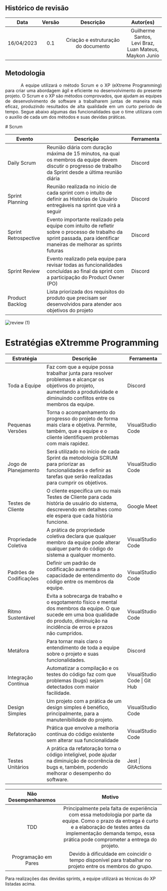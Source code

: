 ## Histórico de revisão

|    Data    | Versão |              Descrição              |                                Autor(es)                                 |
| :--------: | :----: | :---------------------------------: | :----------------------------------------------------------------------: |
| 16/04/2023 |  0.1   | Criação e estruturação do documento | Guilherme Santos, </br> Levi Braz, </br> Luan Mateus, </br> Maykon Junio |

## Metodologia

<p style="text-indent: 50px;text-align: justify;"> A equipe utilizará o método Scrum e o XP (eXtreme Programming) para criar uma abordagem ágil e eficiente no desenvolvimento do presente projeto. O Scrum e o XP são métodos comprovados, que ajudam as equipes de desenvolvimento de software a trabalharem juntas de maneira mais eficaz, produzindo resultados de alta qualidade em um curto período de tempo. Segue abaixo algumas das funcionalidades que o time utilizara com o auxílio de cada um dos métodos e suas devidas práticas.
</p>
# Scrum

| Evento               | Descrição                                                                                                                                                                | Ferramenta |
| -------------------- | ------------------------------------------------------------------------------------------------------------------------------------------------------------------------ | ---------- |
| Daily Scrum          | Reunião diária com duração máxima de 15 minutos, na qual os membros da equipe devem discutir o progresso de trabalho da Sprint desde a última reunião diária             | Discord    |
| Sprint Planning      | Reunião realizada no inicio de cada sprint com o intuito de definir as Histórias de Usuário entregáveis na sprint que virá a seguir                                      | Discord    |
| Sprint Retrospective | Evento importante realizado pela equipe com intuito de refletir sobre o processo de trabalho da sprint passada, para identificar maneiras de melhorar as sprints futuras | Discord    |
| Sprint Review        | Evento realizado pela equipe para revisar todas as funcionalidades concluídas ao final da sprint com a participação do Product Owner (PO)                                | Discord    |
| Product Backlog      | Lista priorizada dos requisitos do produto que precisam ser desenvolvidos para atender aos objetivos do projeto                                                          |            |

![review (1)](https://user-images.githubusercontent.com/89596623/233391050-4f6b04f9-ec8e-4cb1-81c0-5b83fab6b672.png)

# Estratégias eXtremme Programming

| Estratégia              | Descrição                                                                                                                                                                                     | Ferramenta                   |
| ----------------------- | --------------------------------------------------------------------------------------------------------------------------------------------------------------------------------------------- | ---------------------------- |
| Toda a Equipe           | Faz com que a equipe possa trabalhar junta para resolver problemas e alcançar os objetivos do projeto, aumentando a produtividade e diminuindo conflitos entre os membros da equipe.          | Discord                      |
| Pequenas Versões        | Torna o acompanhamento do progresso do projeto de forma mais clara e objetiva. Permite, também, que a equipe e o cliente identifiquem problemas com mais rapidez.                             | VisualStudio Code            |
| Jogo de Planejamento    | Será utilizado no início de cada Sprint da metodologia SCRUM para priorizar as funcionalidades e definir as tarefas que serão realizadas para cumprir os objetivos.                           | VisualStudio Code            |
| Testes de Cliente       | O cliente especifica um ou mais Testes de Cliente para cada história de usuário do sistema, descrevendo em detalhes como ele espera que cada história funcione.                               | Google Meet                  |
| Propriedade Coletiva    | A prática de propriedade coletiva declara que qualquer membro da equipe pode alterar qualquer parte do código do sistema a qualquer momento.                                                  | VisualStudio Code            |
| Padrões de Codificações | Definir um padrão de codificação aumenta a capacidade de entendimento do código entre os membros da equipe.                                                                                   | VisualStudio Code            |
| Ritmo Sustentável       | Evita a sobrecarga de trabalho e o esgotamento físico e mental dos membros da equipe. O que sucede em uma boa qualidade do produto, diminuição na incidência de erros e prazos não cumpridos. | VisualStudio Code            |
| Metáfora                | Para tornar mais claro o entendimento de toda a equipe sobre o projeto e suas funcionalidades.                                                                                                | Discord                      |
| Integração Contínua     | Automatizar a compilação e os testes do código faz com que problemas (bugs) sejam detectados com maior facilidade.                                                                            | VisualStudio Code \| Git Hub |
| Design Simples          | Um projeto com a prática de um design simples é benéfico, principalmente, para a manutenibilidade do projeto.                                                                                 | VisualStudio Code            |
| Refatoração             | Prática que envolve a melhoria contínua do código existente sem alterar sua funcionalidade                                                                                                    | VisualStudio Code            |
| Testes Unitários        | A prática da refatoração torna o código inteligível, pode ajudar na diminuição de ocorrência de bugs e, também, podendo melhorar o desempenho do software.                                    | Jest \| GitActions           |

| Não Desempenharemos  |                                                                                                                Motivo                                                                                                                 |
| :------------------: | :-----------------------------------------------------------------------------------------------------------------------------------------------------------------------------------------------------------------------------------: |
|         TDD          | Principalmente pela falta de experiência com essa metodologia por parte da equipe. Como o prazo da entrega é curto e a elaboração de testes antes da implementação demanda tempo, essa prática pode comprometer a entrega do projeto. |
| Programação em Pares |                                                               Devido à dificuldade em coincidir o tempo disponível para trabalhar no projeto entre os membros do grupo.                                                               |

Para realizações das devidas sprints, a equipe utilizará as técnicas do XP listadas acima.
